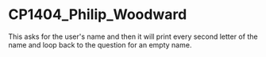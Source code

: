 # CP1404_Philip_Woodward
This asks for the user's name and then it will print every second letter of the name and loop back to the question for an empty name.
